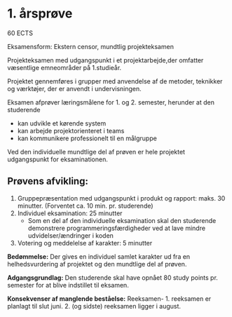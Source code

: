 # 1. årsprøve
60 ECTS

Eksamensform: Ekstern censor, mundtlig projekteksamen

Projekteksamen med udgangspunkt i et projektarbejde,der omfatter væsentlige emneområder på 1.studieår.

Projektet gennemføres i grupper med anvendelse af de metoder, teknikker og værktøjer, der
er anvendt i undervisningen.

Eksamen afprøver læringsmålene for 1. og 2. semester, herunder at den studerende
- kan udvikle et kørende system
- kan arbejde projektorienteret i teams
- kan kommunikere professionelt til en målgruppe

Ved den individuelle mundtlige del af prøven er hele projektet udgangspunkt for
eksaminationen.


## Prøvens afvikling: 

1. Gruppepræsentation med udgangspunkt i produkt og rapport: maks. 30 minutter. (Forventet ca. 10 min. pr. studerende)
2. Individuel eksamination: 25 minutter
    - Som en del af den individuelle eksamination skal den studerende demonstrere programmeringsfærdigheder ved at lave mindre udvidelser/ændringer i koden
3. Votering og meddelelse af karakter: 5 minutter

**Bedømmelse:** Der gives en individuel samlet karakter ud fra en helhedsvurdering af projektet og den mundtlige del af prøven.

**Adgangsgrundlag:** Den studerende skal have opnået 80 study points pr. semester for at blive indstillet til eksamen. 

**Konsekvenser af manglende beståelse:** Reeksamen- 1. reeksamen er planlagt til slut juni. 2. (og sidste) reeksamen ligger i august.
